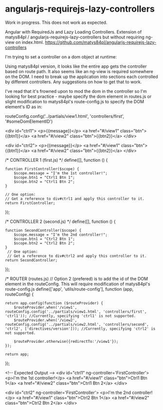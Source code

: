 angularjs-requirejs-lazy-controllers
====================================

Work in progress. This does not work as expected.

Angular with RequiredJs and Lazy Loading Controllers. Extension of matys84pl / angularjs-requirejs-lazy-controllers but without requiring ng-view on index.html.
https://github.com/matys84pl/angularjs-requirejs-lazy-controllers

I'm trying to set a controller on a dom object at runtime:

Using matys84pl version, it looks like the entire app gets the controller based on route path. It also seems like an ng-view is required somewhere on the DOM. I need to break up the application into sections each controlled by different controllers. Any suggestions on how to get that to work.

I've read that it's frowned upon to mod the dom in the controller so I'm looking for best practice - maybe specify the dom element in routes.js or slight modification to matys84pl's route-config.js to specify the DOM element's ID as in:

routeConfig.config('../partials/view1.html', 'controllers/first', '#someDomElementID')

&lt;div id="ctrl1"&gt;
    &lt;p&gt;{{message}}&lt;/p&gt;
    &lt;a href="#/view1" class="btn"&gt;{{btn1}}&lt;/a&gt;
    &lt;a href="#/view2" class="btn"&gt;{{btn2}}&lt;/a&gt;
&lt;/div&gt;

&lt;div id="ctrl2"&gt;
    &lt;p&gt;{{message}}&lt;/p&gt;
    &lt;a href="#/view1" class="btn"&gt;{{btn1}}&lt;/a&gt;
    &lt;a href="#/view2" class="btn"&gt;{{btn2}}&lt;/a&gt;
&lt;/div&gt;

/* CONTROLLER 1 (first.js) */
define([], function () {

    function FirstController($scope) {
        $scope.message = "I'm the 1st controller!";
        $scope.btn1 = "Ctrl1 Btn 1";
        $scope.btn2 = "Ctrl1 Btn 2";
    }

    // One option:
    // Get a reference to div#ctrl1 and apply this controller to it.
    return FirstController;
});


/* CONTROLLER 2 (second.js) */
define([], function () {

    function SecondController($scope) {
        $scope.message = "I'm the 2nd controller!";
        $scope.btn1 = "Ctrl2 Btn 1";
        $scope.btn2 = "Ctrl2 Btn 2";
    }
     // One option:
     // Get a reference to div#ctrl2 and apply this controller to it.
    return SecondController;
});

/* ROUTER (routes.js)
// Option 2 (prefered) is to add the id of the DOM element in the routeConfig. This will require modification of matys84pl's route-config.js
define(['app', 'utils/route-config'], function (app, routeConfig) {

    return app.config(function ($routeProvider) {
        $routeProvider.when('/view1', routeConfig.config('../partials/view1.html', 'controllers/first', 'ctrl1')); //Currently, specifying 'ctrl1' is not supported.
        $routeProvider.when('/view2', routeConfig.config('../partials/view2.html', 'controllers/second', 'ctrl2', ['directives/version'])); //Currently, specifying 'ctrl2' is not supported.

        $routeProvider.otherwise({redirectTo:'/view1'});
    });

    return app;
});


&lt;!-- Expected Output --&gt;
&lt;div id="ctrl1" ng-controller='FirstController'&gt;
    &lt;p&gt;I'm the 1st controller!&lt;/p&gt;
    &lt;a href="#/view1" class="btn"&gt;Ctrl1 Btn 1&lt;/a&gt;
    &lt;a href="#/view2" class="btn"&gt;Ctrl1 Btn 2&lt;/a&gt;
&lt;/div&gt;

&lt;div id="ctrl2" ng-controller='FirstController'&gt;
    &lt;p&gt;I'm the 2nd controller!&lt;/p&gt;
    &lt;a href="#/view1" class="btn"&gt;Ctrl2 Btn 1&lt;/a&gt;
    &lt;a href="#/view2" class="btn"&gt;Ctrl2 Btn 2&lt;/a&gt;
&lt;/div&gt;
